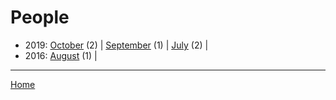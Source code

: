 # People

  * 2019: 
      [October](./people-2019-10.md) (2) | 
      [September](./people-2019-09.md) (1) | 
      [July](./people-2019-07.md) (2) | 
  * 2016: 
      [August](./people-2016-08.md) (1) | 

----

[Home](../)
